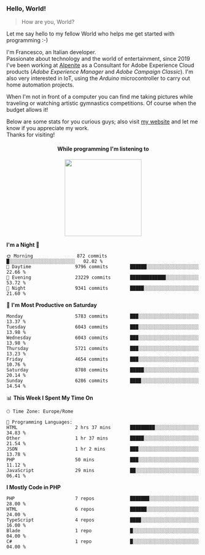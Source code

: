 ### Hello, World!

> How are you, World?

Let me say hello to my fellow World who helps me get started with programming :-)

I'm Francesco, an Italian developer.  
Passionate about technology and the world of entertainment, since 2019 I've been working at [Alpenite](https://www.alpenite.com) as a Consultant for Adobe Experience Cloud products (*Adobe Experience Manager* and *Adobe Campaign Classic*). I'm also very interested in IoT, using the *Arduino* microcontroller to carry out home automation projects.

When I'm not in front of a computer you can find me taking pictures while traveling or watching artistic gymnastics competitions. Of course when the budget allows it!

Below are some stats for you curious guys; also visit [my website](https://www.francescorega.eu) and let me know if you appreciate my work.  
Thanks for visiting!

<div align="center">
  <h4>While programming I'm listening to</h4>
  <a href="https://apps.francescorega.eu/now-playing/11147232609" target="_blank"><img src="https://apps.francescorega.eu/now-playing/11147232609" width="200"></a>
</div>

<!--START_SECTION:waka-->
**I'm a Night 🦉** 

```text
🌞 Morning                872 commits         █░░░░░░░░░░░░░░░░░░░░░░░░   02.02 % 
🌆 Daytime                9796 commits        ██████░░░░░░░░░░░░░░░░░░░   22.66 % 
🌃 Evening                23229 commits       █████████████░░░░░░░░░░░░   53.72 % 
🌙 Night                  9341 commits        █████░░░░░░░░░░░░░░░░░░░░   21.60 % 
```
📅 **I'm Most Productive on Saturday** 

```text
Monday                   5783 commits        ███░░░░░░░░░░░░░░░░░░░░░░   13.37 % 
Tuesday                  6043 commits        ███░░░░░░░░░░░░░░░░░░░░░░   13.98 % 
Wednesday                6043 commits        ███░░░░░░░░░░░░░░░░░░░░░░   13.98 % 
Thursday                 5721 commits        ███░░░░░░░░░░░░░░░░░░░░░░   13.23 % 
Friday                   4654 commits        ███░░░░░░░░░░░░░░░░░░░░░░   10.76 % 
Saturday                 8708 commits        █████░░░░░░░░░░░░░░░░░░░░   20.14 % 
Sunday                   6286 commits        ████░░░░░░░░░░░░░░░░░░░░░   14.54 % 
```


📊 **This Week I Spent My Time On** 

```text
🕑︎ Time Zone: Europe/Rome

💬 Programming Languages: 
HTML                     2 hrs 37 mins       █████████░░░░░░░░░░░░░░░░   34.83 % 
Other                    1 hr 37 mins        █████░░░░░░░░░░░░░░░░░░░░   21.54 % 
JSON                     1 hr 2 mins         ███░░░░░░░░░░░░░░░░░░░░░░   13.78 % 
PHP                      50 mins             ███░░░░░░░░░░░░░░░░░░░░░░   11.12 % 
JavaScript               29 mins             ██░░░░░░░░░░░░░░░░░░░░░░░   06.41 % 
```

**I Mostly Code in PHP** 

```text
PHP                      7 repos             ███████░░░░░░░░░░░░░░░░░░   28.00 % 
HTML                     6 repos             ██████░░░░░░░░░░░░░░░░░░░   24.00 % 
TypeScript               4 repos             ████░░░░░░░░░░░░░░░░░░░░░   16.00 % 
Blade                    1 repo              █░░░░░░░░░░░░░░░░░░░░░░░░   04.00 % 
C#                       1 repo              █░░░░░░░░░░░░░░░░░░░░░░░░   04.00 % 
```




<!--END_SECTION:waka-->
